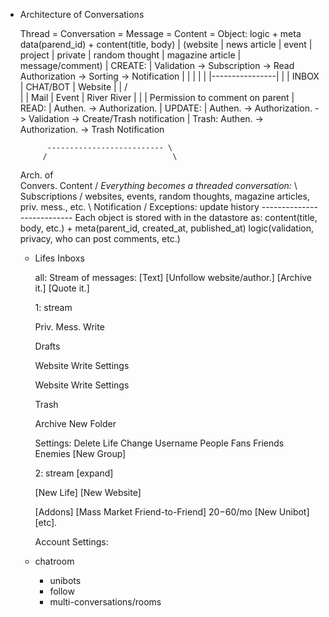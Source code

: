 
* Architecture of Conversations

  Thread = Conversation = Message = Content = Object: logic + meta data(parend\_id) + content(title, body)
    |   (website | news article | event | project | private | random thought | magazine article | message/comment)
    | 
    CREATE:
    |     Validation -> Subscription -> Read Authorization -> Sorting -> Notification
    |          |                                                |
    |          |                                         |----------------|
    |          |                                      INBOX | CHAT/BOT | Website 
    |          |                                        /                  \
    |          |                                Mail | Event | River        River
    |          |
    |         Permission to comment on parent
    | 
    READ:
    |   Authen. -> Authorization.
    | 
    UPDATE:
    |   Authen. -> Authorization. -> Validation -> Create/Trash notification
    | 
    Trash:
        Authen. -> Authorization. -> Trash Notification
                               
                              
            -------------------------- \
           /                            \
   Arch. of                              \
   Convers.   Content                     /  *Everything becomes a threaded conversation:*
          \   Subscriptions               /     websites, events, random thoughts, magazine articles, priv. mess., etc.
           \  Notification               /   Exceptions: update history
            ---------------------------      Each object is stored with in the datastore as:
                                                 content(title, body, etc.) + 
                                                 meta(parent_id, created_at, published_at)
                                                 logic(validation, privacy, who can post comments, etc.)
                            

  * Lifes Inboxs
    
    all: 
      Stream of messages:
        [Text]
      [Unfollow website/author.] [Archive it.] [Quote it.]
                
    1: stream
    
      Priv. Mess.
        Write
        
      Drafts
      
      Website
        Write
        Settings
        
      Website
        Write
        Settings
        
      Trash
      
      Archive
        New Folder
        
      Settings: 
                Delete Life
                Change Username
      People
        Fans
        Friends
        Enemies
        [New Group]
      
    2: stream
      [expand]

    [New Life]
    [New Website]

    [Addons]
    [Mass Market Friend-to-Friend] $20-$60/mo
    [New Unibot]
    [etc].

    Account Settings:
  
  * chatroom
    * unibots
    * follow
    * multi-conversations/rooms
